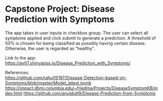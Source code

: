 # Capstone Project: Disease Prediction with Symptoms
The app takes in user inputs in checkbox group. The user can select all symptoms applied and click submit to generate a prediction. A threshold of 50% is chosen for being classified as possibly having certain disease. Otherwise, the user is regarded as “healthy”.


Link to the app: 
https://ay07.shinyapps.io/Disease_Prediction_with_Symptoms/



References:  
https://github.com/rahul15197/Disease-Detection-based-on-Symptoms/blob/master/Model_latest.ipynb
https://impact.dbmi.columbia.edu/~friedma/Projects/DiseaseSymptomKB/index.html
https://github.com/anujdutt9/Disease-Prediction-from-Symptoms
